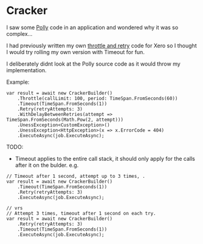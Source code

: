 
# Cracker

I saw some [Polly](https://github.com/App-vNext/Polly) code in an application and wondered why it was so complex... 

I had previously written my own [throttle and retry](https://github.com/JoelViney/XeroThrottleAndRetry) code for Xero so I thought I would try rolling my own version with Timeout for fun.

I deliberately didnt look at the Polly source code as it would throw my implementation.

Example:

```
var result = await new CrackerBuilder()
    .Throttle(callLimit: 100, period: TimeSpan.FromSeconds(60))
    .Timeout(TimeSpan.FromSeconds(1))
    .Retry(retryAttempts: 3)
    .WithDelayBetweenRetries(attempt => TimeSpan.FromSeconds(Math.Pow(2, attempt)))
    .UnessException<CustomException>()
    .UnessException<HttpException>(x => x.ErrorCode = 404)
    .ExecuteAsync(job.ExecuteAsync);
```

TODO:
* Timeout applies to the entire call stack, it should only apply for the calls after it on the bulder.
e.g.
```
// Timeout after 1 second, attempt up to 3 times, .
var result = await new CrackerBuilder()
    .Timeout(TimeSpan.FromSeconds(1))
    .Retry(retryAttempts: 3)
    .ExecuteAsync(job.ExecuteAsync);

// vrs
// Attempt 3 times, timeout after 1 second on each try.
var result = await new CrackerBuilder()
    .Retry(retryAttempts: 3)
    .Timeout(TimeSpan.FromSeconds(1))
    .ExecuteAsync(job.ExecuteAsync);
```

